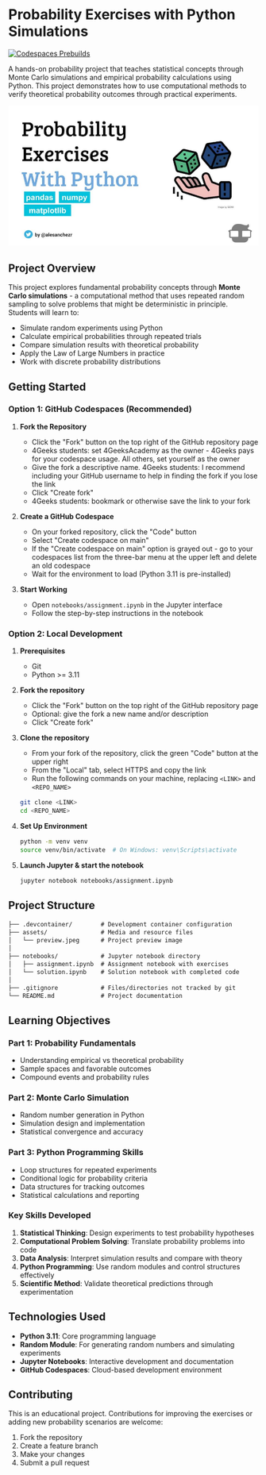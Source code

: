 # Probability Exercises with Python Simulations

[![Codespaces Prebuilds](https://github.com/4GeeksAcademy/gperdrizet-probability-exercises-project-in-python/actions/workflows/codespaces/create_codespaces_prebuilds/badge.svg)](https://github.com/4GeeksAcademy/gperdrizet-probability-exercises-project-in-python/actions/workflows/codespaces/create_codespaces_prebuilds)

A hands-on probability project that teaches statistical concepts through Monte Carlo simulations and empirical probability calculations using Python. This project demonstrates how to use computational methods to verify theoretical probability outcomes through practical experiments.

![Project Preview](assets/preview.jpeg)


## Project Overview

This project explores fundamental probability concepts through **Monte Carlo simulations** - a computational method that uses repeated random sampling to solve problems that might be deterministic in principle. Students will learn to:

- Simulate random experiments using Python
- Calculate empirical probabilities through repeated trials
- Compare simulation results with theoretical probability
- Apply the Law of Large Numbers in practice
- Work with discrete probability distributions


## Getting Started

### Option 1: GitHub Codespaces (Recommended)

1. **Fork the Repository**
   - Click the "Fork" button on the top right of the GitHub repository page
   - 4Geeks students: set 4GeeksAcademy as the owner - 4Geeks pays for your codespace usage. All others, set yourself as the owner
   - Give the fork a descriptive name. 4Geeks students: I recommend including your GitHub username to help in finding the fork if you lose the link
   - Click "Create fork"
   - 4Geeks students: bookmark or otherwise save the link to your fork

2. **Create a GitHub Codespace**
   - On your forked repository, click the "Code" button
   - Select "Create codespace on main"
   - If the "Create codespace on main" option is grayed out - go to your codespaces list from the three-bar menu at the upper left and delete an old codespace
   - Wait for the environment to load (Python 3.11 is pre-installed)

3. **Start Working**
   - Open `notebooks/assignment.ipynb` in the Jupyter interface
   - Follow the step-by-step instructions in the notebook

### Option 2: Local Development

1. **Prerequisites**
   - Git
   - Python >= 3.11

2. **Fork the repository**
   - Click the "Fork" button on the top right of the GitHub repository page
   - Optional: give the fork a new name and/or description
   - Click "Create fork"

3. **Clone the repository**
   - From your fork of the repository, click the green "Code" button at the upper right
   - From the "Local" tab, select HTTPS and copy the link
   - Run the following commands on your machine, replacing `<LINK>` and `<REPO_NAME>`

   ```bash
   git clone <LINK>
   cd <REPO_NAME>
   ```

4. **Set Up Environment**

   ```bash
   python -m venv venv
   source venv/bin/activate  # On Windows: venv\Scripts\activate
   ```

5. **Launch Jupyter & start the notebook**
   ```bash
   jupyter notebook notebooks/assignment.ipynb
   ```


## Project Structure

```
├── .devcontainer/        # Development container configuration
├── assets/               # Media and resource files
│   └── preview.jpeg      # Project preview image
│
├── notebooks/            # Jupyter notebook directory
│   ├── assignment.ipynb  # Assignment notebook with exercises
│   └── solution.ipynb    # Solution notebook with completed code
│
├── .gitignore            # Files/directories not tracked by git
└── README.md             # Project documentation
```


## Learning Objectives

### Part 1: Probability Fundamentals
- Understanding empirical vs theoretical probability
- Sample spaces and favorable outcomes
- Compound events and probability rules

### Part 2: Monte Carlo Simulation
- Random number generation in Python
- Simulation design and implementation
- Statistical convergence and accuracy

### Part 3: Python Programming Skills
- Loop structures for repeated experiments
- Conditional logic for probability criteria
- Data structures for tracking outcomes
- Statistical calculations and reporting

### Key Skills Developed

1. **Statistical Thinking**: Design experiments to test probability hypotheses
2. **Computational Problem Solving**: Translate probability problems into code
3. **Data Analysis**: Interpret simulation results and compare with theory
4. **Python Programming**: Use random modules and control structures effectively
5. **Scientific Method**: Validate theoretical predictions through experimentation


## Technologies Used

- **Python 3.11**: Core programming language
- **Random Module**: For generating random numbers and simulating experiments
- **Jupyter Notebooks**: Interactive development and documentation
- **GitHub Codespaces**: Cloud-based development environment


## Contributing

This is an educational project. Contributions for improving the exercises or adding new probability scenarios are welcome:

1. Fork the repository
2. Create a feature branch
3. Make your changes
4. Submit a pull request

